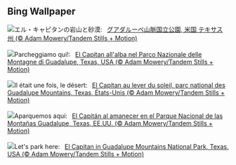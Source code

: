 ## Bing Wallpaper
![](https://www.bing.com/th?id=OHR.GuadalupeTexas_JA-JP4951023881_UHD.jpg&w=1000)エル・キャピタンの岩山と砂漠:&nbsp;&ensp;[グアダルーペ山脈国立公園, 米国 テキサス州 (© Adam Mowery/Tandem Stills + Motion)](https://www.bing.com/th?id=OHR.GuadalupeTexas_JA-JP4951023881_UHD.jpg)
<br><br/>
![](https://www.bing.com/th?id=OHR.GuadalupeTexas_IT-IT7610169822_UHD.jpg&w=1000)Parcheggiamo qui!:&nbsp;&ensp;[El Capitan all'alba nel Parco Nazionale delle Montagne di Guadalupe, Texas, USA (© Adam Mowery/Tandem Stills + Motion)](https://www.bing.com/th?id=OHR.GuadalupeTexas_IT-IT7610169822_UHD.jpg)
<br><br/>
![](https://www.bing.com/th?id=OHR.GuadalupeTexas_FR-FR9507308056_UHD.jpg&w=1000)Il était une fois, le désert:&nbsp;&ensp;[El Capitan au lever du soleil, parc national des Guadalupe Mountains, Texas, États-Unis (© Adam Mowery/Tandem Stills + Motion)](https://www.bing.com/th?id=OHR.GuadalupeTexas_FR-FR9507308056_UHD.jpg)
<br><br/>
![](https://www.bing.com/th?id=OHR.GuadalupeTexas_ES-ES2551228922_UHD.jpg&w=1000)Aparquemos aquí:&nbsp;&ensp;[El Capitán al amanecer en el Parque Nacional de las Montañas Guadalupe, Texas, EE.UU. (© Adam Mowery/Tandem Stills + Motion)](https://www.bing.com/th?id=OHR.GuadalupeTexas_ES-ES2551228922_UHD.jpg)
<br><br/>
![](https://www.bing.com/th?id=OHR.GuadalupeTexas_EN-GB5407194916_UHD.jpg&w=1000)Let's park here:&nbsp;&ensp;[El Capitan in Guadalupe Mountains National Park, Texas, USA (© Adam Mowery/Tandem Stills + Motion)](https://www.bing.com/th?id=OHR.GuadalupeTexas_EN-GB5407194916_UHD.jpg)
<br><br/>
